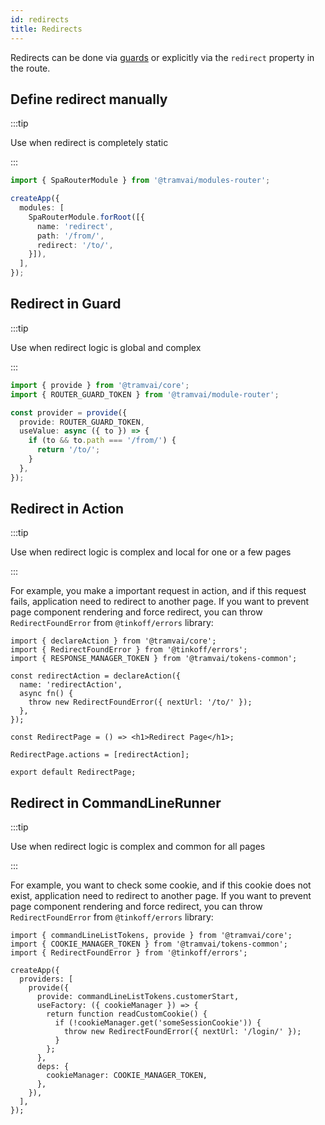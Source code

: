 ```yaml
---
id: redirects
title: Redirects
---
```


Redirects can be done via [guards](03-features/07-routing/05-hooks-and-guards.md#guards) or explicitly via the `redirect` property in the route.

## Define redirect manually

:::tip

Use when redirect is completely static

:::

```ts
import { SpaRouterModule } from '@tramvai/modules-router';

createApp({
  modules: [
    SpaRouterModule.forRoot([{
      name: 'redirect',
      path: '/from/',
      redirect: '/to/',
    }]),
  ],
});
```

## Redirect in Guard

:::tip

Use when redirect logic is global and complex

:::

```ts
import { provide } from '@tramvai/core';
import { ROUTER_GUARD_TOKEN } from '@tramvai/module-router';

const provider = provide({
  provide: ROUTER_GUARD_TOKEN,
  useValue: async ({ to }) => {
    if (to && to.path === '/from/') {
      return '/to/';
    }
  },
});
```

## Redirect in Action

:::tip

Use when redirect logic is complex and local for one or a few pages

:::

For example, you make a important request in action, and if this request fails, application need to redirect to another page. If you want to prevent page component rendering and force redirect, you can throw `RedirectFoundError` from `@tinkoff/errors` library:

```tsx
import { declareAction } from '@tramvai/core';
import { RedirectFoundError } from '@tinkoff/errors';
import { RESPONSE_MANAGER_TOKEN } from '@tramvai/tokens-common';

const redirectAction = declareAction({
  name: 'redirectAction',
  async fn() {
    throw new RedirectFoundError({ nextUrl: '/to/' });
  },
});

const RedirectPage = () => <h1>Redirect Page</h1>;

RedirectPage.actions = [redirectAction];

export default RedirectPage;
```

## Redirect in CommandLineRunner

:::tip

Use when redirect logic is complex and common for all pages

:::

For example, you want to check some cookie, and if this cookie does not exist, application need to redirect to another page. If you want to prevent page component rendering and force redirect, you can throw `RedirectFoundError` from `@tinkoff/errors` library:

```tsx
import { commandLineListTokens, provide } from '@tramvai/core';
import { COOKIE_MANAGER_TOKEN } from '@tramvai/tokens-common';
import { RedirectFoundError } from '@tinkoff/errors';

createApp({
  providers: [
    provide({
      provide: commandLineListTokens.customerStart,
      useFactory: ({ cookieManager }) => {
        return function readCustomCookie() {
          if (!cookieManager.get('someSessionCookie')) {
            throw new RedirectFoundError({ nextUrl: '/login/' });
          }
        };
      },
      deps: {
        cookieManager: COOKIE_MANAGER_TOKEN,
      },
    }),
  ],
});
```
